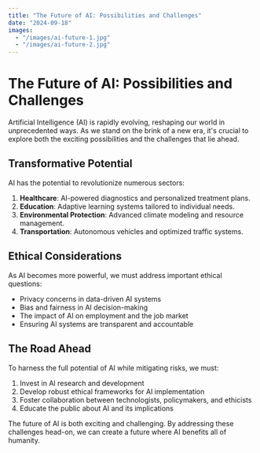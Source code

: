```yaml
---
title: "The Future of AI: Possibilities and Challenges"
date: "2024-09-18"
images: 
  - "/images/ai-future-1.jpg"
  - "/images/ai-future-2.jpg"
---
```


# The Future of AI: Possibilities and Challenges

Artificial Intelligence (AI) is rapidly evolving, reshaping our world in unprecedented ways. As we stand on the brink of a new era, it's crucial to explore both the exciting possibilities and the challenges that lie ahead.

## Transformative Potential

AI has the potential to revolutionize numerous sectors:

1. **Healthcare**: AI-powered diagnostics and personalized treatment plans.
2. **Education**: Adaptive learning systems tailored to individual needs.
3. **Environmental Protection**: Advanced climate modeling and resource management.
4. **Transportation**: Autonomous vehicles and optimized traffic systems.

## Ethical Considerations

As AI becomes more powerful, we must address important ethical questions:

- Privacy concerns in data-driven AI systems
- Bias and fairness in AI decision-making
- The impact of AI on employment and the job market
- Ensuring AI systems are transparent and accountable

## The Road Ahead

To harness the full potential of AI while mitigating risks, we must:

1. Invest in AI research and development
2. Develop robust ethical frameworks for AI implementation
3. Foster collaboration between technologists, policymakers, and ethicists
4. Educate the public about AI and its implications

The future of AI is both exciting and challenging. By addressing these challenges head-on, we can create a future where AI benefits all of humanity.

